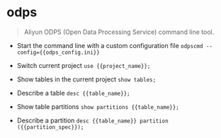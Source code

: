 # odps
> Aliyun ODPS (Open Data Processing Service) command line tool.

- Start the command line with a custom configuration file
`odpscmd --config={{odps_config.ini}}`

- Switch current project
`use {{project_name}};`

- Show tables in the current project
`show tables;`

- Describe a table
`desc {{table_name}};`

- Show table partitions
`show partitions {{table_name}};`

- Describe a partition
`desc {{table_name}} partition ({{partition_spec}});`
